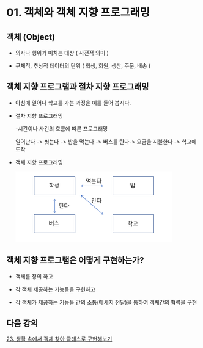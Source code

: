 # 01. 객체와 객체 지향 프로그래밍

## 객체 (Object)

- 의사나 행위가 미치는 대상 ( 사전적 의미 )

- 구체적, 추상적 데이터의 단위 ( 학생, 회원, 생산, 주문, 배송 )

## 객체 지향 프로그램과 절차 지향 프로그래밍

- 아침에 일어나 학교를 가는 과정을 예를 들어 봅시다.

- 절차 지향 프로그래밍

  -시간이나 사건의 흐름에 따른 프로그래밍<br>

  일어난다 -> 씻는다 -> 밥을 먹는다 -> 버스를 탄다-> 요금을 지불한다 -> 학교에 도착

- 객체 지향 프로그래밍

  ![oop](./img/oop.PNG)

## 객체 지향 프로그램은 어떻게 구현하는가?

- 객체를 정의 하고

- 각 객체 제공하는 기능들을 구현하고

- 각 객체가 제공하는 기능들 간의 소통(메세지 전달)을 통하여 객체간의 협력을 구현

## 다음 강의

[23. 생활 속에서 객체 찾아 클래스로 구현해보기](https://github.com/codemaker74/study/tree/master/backup/javacoursework/Chapter2/2-02/README.md)
